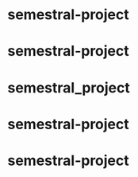 # semestral-project
# semestral-project
# semestral_project
# semestral-project
# semestral-project
